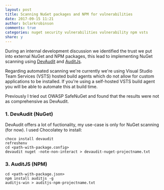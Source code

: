 ```yaml
---
layout: post
title: Scanning NuGet packages and NPM for vulnerabilities
date: 2017-09-15 11:21
author: bclarkrobinson
comments: true
categories: nuget security vulnerabilities vulnerability npm vsts
share: y
---
```

During an internal development discussion we identified the trust we put into external NuGet and NPM packages, this lead to implementing NuGet scanning using  [DevAudit](https://github.com/OSSIndex/DevAudit) and [AuditJs](https://www.npmjs.com/package/auditjs). 

Regarding automated scanning we're currently we're using Visual Studio Team Services (VSTS) hosted build agents which do not allow for custom applications to be installed. If you're using a self-hosted VSTS build agent you will be able to automate this at build time.

Previously I tried out OWASP SafeNuGet and found that the results were not as comprehensive as DevAudit.

### 1. DevAudit (NuGet)

DevAudit offers a lot of fuctionality, my use-case is only for NuGet scanning (for now). I used Chocolatey to install:

```
choco install devaudit
refreshenv
cd <path-with-package.config>
devaudit nuget -note-non-interact > devaudit-nuget-projectname.txt
```

### 3. AuditJS (NPM)

```
cd <path-with-package.json>
npm install auditjs -g
auditjs-win > auditjs-npm-projectname.txt
```
